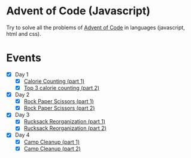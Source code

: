 # Advent of Code (Javascript)

Try to solve all the problems of [Advent of Code](https://adventofcode.com/) in
languages (javascript, html and css).

# Events

   - [X] Day 1
     - [X] [Calorie Counting (part 1)](./day_1/)
     - [X] [Top 3 calorie counting (part 2)](./day_1/)
   - [X] Day 2
     - [X] [Rock Paper Scissors (part 1)](./day_2/)
     - [X] [Rock Paper Scissors (part 2)](./day_2/)
   - [X] Day 3
     - [X] [Rucksack Reorganization (part 1)](./day_3/)
     - [X] [Rucksack Reorganization (part 2)](./day_3/)
   - [X] Day 4
     - [X] [Camp Cleanup (part 1)](./day_4/)
     - [X] [Camp Cleanup (part 2)](./day_4/)
